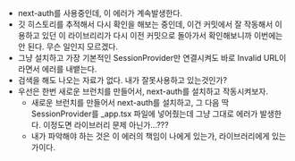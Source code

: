 - next-auth를 사용중인데, 이 에러가 계속발생한다. 
- 깃 히스토리를 추적해서 다시 확인을 해보는 중인데, 이건 커밋에서 잘 작동해서 이용하고 있던 이 라이브리리가 다시 이전 커밋으로 돌아가서 확인해보니까 이번에는 안 된다. 무슨 일인지 모르겠다. 
- 그냥 설치하고 가장 기본적인 SessionProvider만 연결시켜도 바로 Invalid URL이라면서 에러를 내뱉는다. 
- 검색을 해도 나오는 자료가 없다. 내가 잘못사용하고 있는것인가? 
- 우선은 한번 새로운 브런치를 만들어서, next-auth를 설치하고 작동시켜보자.
	- 새로운 브런치를 만들어서 next-auth를 설치하고, 그 다음 딱 SessionProvider를 _app.tsx 파일에 넣어줬는데 그냥 그대로 에러가 발생한다. 이정도면 라이브러리 문제 아닌가...??? 
	- 내가 파악해야 하는 것은 이 에러의 책임이 나에게 있는가, 라이브러리에게 있는가이다. 